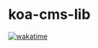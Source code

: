 # koa-cms-lib
[![wakatime](https://wakatime.com/badge/user/1ec886e2-da8d-4587-8c24-ba44278d5bf9/project/efdc7a4f-1fc1-487d-9269-9629d86ae4dd.svg)](https://wakatime.com/badge/user/1ec886e2-da8d-4587-8c24-ba44278d5bf9/project/efdc7a4f-1fc1-487d-9269-9629d86ae4dd)
